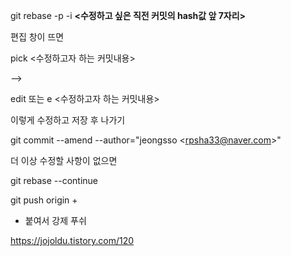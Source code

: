 git rebase -p -i **<수정하고 싶은 직전 커밋의 hash값 앞 7자리>**

편집 창이 뜨면

pick <수정하고자 하는 커밋내용>

-->

edit 또는 e <수정하고자 하는 커밋내용>

이렇게 수정하고 저장 후 나가기

git commit --amend --author="jeongsso \<rpsha33@naver.com>"
<!-- git commit --amend --author="jeongsso <rpsha33@naver.com>" -->

더 이상 수정할 사항이 없으면

git rebase --continue

git push origin +<master>

+ 붙여서 강제 푸쉬

https://jojoldu.tistory.com/120
